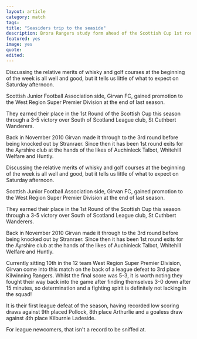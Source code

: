 ```yaml
---
layout: article
category: match
tags:
title: "Seasiders trip to the seaside"
description: Brora Rangers study form ahead of the Scottish Cup 1st round match with Girvan FC
featured: yes
image: yes
quote:
edited:
---
```

Discussing the relative merits of whisky and golf courses at the beginning of the week is all well and good, but it tells us little of what to expect on Saturday afternoon.

Scottish Junior Football Association side, Girvan FC, gained promotion to the West Region Super Premier Division at the end of last season.

They earned their place in the 1st Round of the Scottish Cup this season through a 3-5 victory over South of Scotland League club, St Cuthbert Wanderers.

Back in November 2010 Girvan made it through to the 3rd round before being knocked out by Stranraer. Since then it has been 1st round exits for the Ayrshire club at the hands of the likes of Auchinleck Talbot, Whitehill Welfare and Huntly.

Discussing the relative merits of whisky and golf courses at the beginning of the week is all well and good, but it tells us little of what to expect on Saturday afternoon.

Scottish Junior Football Association side, Girvan FC, gained promotion to the West Region Super Premier Division at the end of last season.

They earned their place in the 1st Round of the Scottish Cup this season through a 3-5 victory over South of Scotland League club, St Cuthbert Wanderers.

Back in November 2010 Girvan made it through to the 3rd round before being knocked out by Stranraer. Since then it has been 1st round exits for the Ayrshire club at the hands of the likes of Auchinleck Talbot, Whitehill Welfare and Huntly.

Currently sitting 10th in the 12 team West Region Super Premier Division, Girvan come into this match on the back of a league defeat to 3rd place Kilwinning Rangers. Whilst the final score was 5-3, it is worth noting they fought their way back into the game after finding themselves 3-0 down after 15 minutes, so determination and a fighting spirit is definitely not lacking in the squad!

It is their first league defeat of the season, having recorded low scoring draws against 9th placed Pollock, 8th place Arthurlie and a goaless draw against 4th place Kilburnie Ladeside.

For league newcomers, that isn't a record to be sniffed at.
